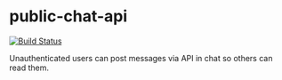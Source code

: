 # public-chat-api 

[![Build Status](https://travis-ci.org/Alizarinston/public-chat-api.svg?branch=master)](https://travis-ci.org/Alizarinston/public-chat-api)

Unauthenticated users can post messages via API in chat so others can read them.
